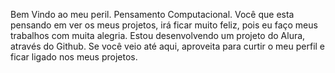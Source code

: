 Bem Vindo ao meu peril.
Pensamento Computacional.
Você que esta pensando em ver os meus projetos, irá ficar muito feliz, pois eu faço meus trabalhos com muita alegria.
Estou desenvolvendo um projeto do Alura, através do Github.
Se você veio até aqui, aproveita para curtir o meu perfil e ficar ligado nos meus projetos.
